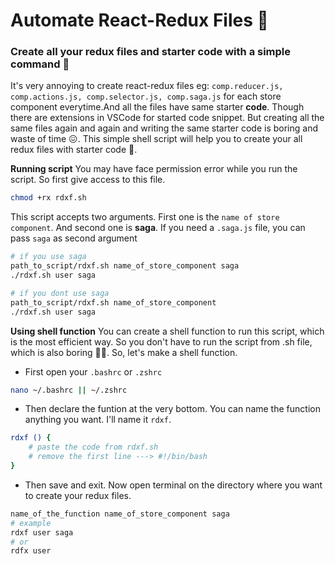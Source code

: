 # Automate React-Redux Files 🚀

### Create all your redux files and starter code with a simple command 🔨
It's very annoying to create react-redux files eg: `comp.reducer.js, comp.actions.js, comp.selector.js, comp.saga.js` for each store component everytime.And all the files have same starter **code**. Though there are extensions in VSCode for started code snippet. But creating all the same files again and again and writing the same starter code is boring and waste of time 😖. This simple shell script will help you to create your all redux files with starter code 🥳. 


**Running script**
You may have face permission error while you run the script. So first give access to this file.

```sh
chmod +rx rdxf.sh
```
This script accepts two arguments. First one is the `name of store component`. And second one is **saga**. If you need a `.saga.js` file, you can pass `saga` as second argument

```sh
# if you use saga
path_to_script/rdxf.sh name_of_store_component saga
./rdxf.sh user saga

# if you dont use saga
path_to_script/rdxf.sh name_of_store_component 
./rdxf.sh user saga
```
**Using shell function**
You can create a shell function to run this script, which is the most efficient way. So you don't have to run the script from .sh file, which is also boring 💁‍♂️. So, let's make a shell function.

- First open your `.bashrc` or `.zshrc`

```sh
nano ~/.bashrc || ~/.zshrc
```

- Then declare the funtion at the very bottom. You can name the function anything you want. I'll name it `rdxf`.

```sh
rdxf () {
    # paste the code from rdxf.sh
    # remove the first line ---> #!/bin/bash
}
```
- Then save and exit. Now open terminal on the directory where you want to create your redux files.
```sh
name_of_the_function name_of_store_component saga
# example
rdxf user saga
# or
rdfx user
```
